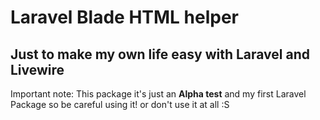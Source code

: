# Laravel Blade HTML helper

## Just to make my own life easy with Laravel and Livewire 

Important note: This package it's just an <b>Alpha test</b> and my first Laravel Package so be careful using it! or don't use it at all :S


